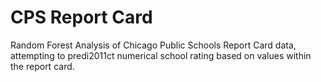 # CPS Report Card
Random Forest Analysis of Chicago Public Schools Report Card data, attempting to predi2011ct numerical school rating based on values within the report card.

